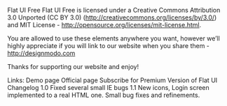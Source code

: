 Flat UI Free
Flat UI Free is licensed under a Creative Commons Attribution 3.0 Unported (CC BY 3.0) (http://creativecommons.org/licenses/by/3.0/) and MIT License - http://opensource.org/licenses/mit-license.html.

You are allowed to use these elements anywhere you want, however we’ll highly appreciate if you will link to our website when you share them - http://designmodo.com

Thanks for supporting our website and enjoy!

Links:
Demo page
Official page
Subscribe for Premium Version of Flat UI
Changelog
1.0 Fixed several small IE bugs
1.1 New icons, Login screen implemented to a real HTML one. Small bug fixes and refinements.
